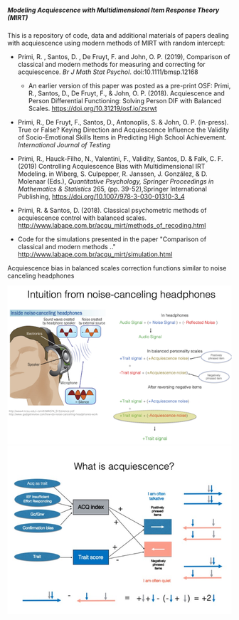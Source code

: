 ##### Modeling Acquiescence with Multidimensional Item Response Theory (MIRT)  

This is a repository of code, data and additional materials of papers dealing with acquiescence using modern methods of MIRT with random intercept:

* Primi, R. , Santos, D. , De Fruyt, F. and John, O. P. (2019), Comparison of classical and modern methods for measuring and correcting for acquiescence. _Br J Math Stat Psychol_. doi:10.1111/bmsp.12168  
    + An earlier version of this paper was posted as a pre-print OSF:  Primi, R., Santos, D., De Fruyt, F., & John, O. P. (2018). Acquiescence and Person Differential Functioning: Solving Person DIF with Balanced Scales. https://doi.org/10.31219/osf.io/zsrwt  

* Primi, R., De Fruyt, F., Santos, D., Antonoplis, S. & John, O. P. (in-press). True or False? Keying Direction and Acquiescence Influence the Validity of Socio-Emotional Skills Items in Predicting High School Achievement. _International Journal of Testing_ 

* Primi, R., Hauck-Filho, N., Valentini, F., Validity, Santos, D. & Falk, C. F. (2019) Controlling Acquiescence Bias with Multidimensional IRT Modeling. in Wiberg, S. Culpepper, R. Janssen, J. González, & D. Molenaar (Eds.), _Quantitative Psychology, Springer Proceedings in Mathematics & Statistics_ 265, (pp. 39-52),Springer International Publishing, https://doi.org/10.1007/978-3-030-01310-3_4

* Primi, R. & Santos, D. (2018). Classical psychometric methods of acquiescence control with balanced scales. http://www.labape.com.br/acqu_mirt/methods_of_recoding.html   

* Code for the simulations presented in the paper "Comparison of classical and modern methods  .."
http://www.labape.com.br/acqu_mirt/simulation.html  
  

    
Acquiescence bias in balanced scales correction functions similar to noise canceling headphones  

![](noise_canceling.png)  
![](what_is_acq.jpg)  
